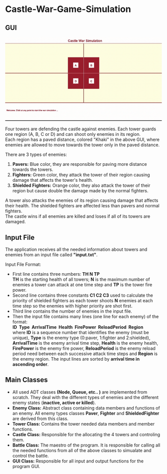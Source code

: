 # Castle-War-Game-Simulation
## GUI
![](https://github.com/AlyNasr/Castle-War-Game-Simulation/blob/main/simulation.gif)  

Four towers are defending the castle against enemies. Each tower guards one region (A, B, C or D) and can shoot only enemies in its region.  
Each region has a paved distance, colored "Khaki" in the above GUI, where enemies are allowed to move towards the tower only in the paved distance.  

There are 3 types of enemies:  
1. **Pavers:** Blue color, they are responsible for paving more distance towards the towers.  
2. **Fighters:** Green color, they attack the tower of their region causing damage that affects the tower's health.  
3. **Shielded Fighters:** Orange color, they also attack the tower of their region but cause double the damage made by the normal fighters. 
 
A tower also attacks the enemies of its region causing damage that affects their health. The shielded fighters are affected less than pavers and normal fighters.  
The castle wins if all enemies are killed and loses if all of its towers are damaged.  

## Input File  
The application receives all the needed information about towers and enemies from an input file called **"input.txt"**.  

Input File Format:  
- First line contains three numbers: **TH N TP**  
**TH** is the starting health of all towers; **N** is the maximum number of enemies a tower can attack at one time step and **TP** is the tower fire power.  
- Second line contains three constants **C1 C2 C3** used to calculate the priority of shielded fighters as each tower shoots **N** enemies at each time step so the enemies with higher priority are shot first.  
- Third line contains the number of enemies in the input file.  
- Then the input file contains many lines (one line for each enemy) of the format:  
**ID ‏‏‎ ‎Type  ‏‏‎ ‎ArrivalTime  ‏‏‎ ‎Health  ‏‏‎ ‎FirePower  ‏‏‎ ‎ReloadPeriod  ‏‏‎ ‎Region**  
where **ID** is a sequence number that identifies the enemy (must be unique), **Type** is the enemy type (0:paver, 1:fighter and 2:shielded), **ArrivalTime** is the enemy arrival time step, **Health** is the enemy health, **FirePower** is the enemy fire power, **ReloadPeriod** is the enemy reload period need between each successive attack time steps and **Region** is the enemy region. The input lines are sorted by **arrival time in ascending order**.  

## Main Classes  
- All used ADT classes **(Node, Queue, etc.. )** are implemented from scratch. They deal with the different types of enemies and the different enemy states (**inactive, active or killed**).   
- **Enemy Class:** Abstract class containing data members and functions of an enemy. All enemy types classes **Paver**, **Fighter** and **ShieldedFighter** are derived from this class.  
- **Tower Class:** Contains the tower needed data members and member functions.  
- **Castle Class:** Responsible for the allocating the 4 towers and controling them.  
- **Battle Class:** The maestro of the program. It is responsible for calling all the needed functions from all of the above classes to simualate and control the battle.  
- **GUI Class:** Responsible for all input and output functions for the program GUI.  

   
  
   

  

